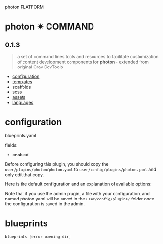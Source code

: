 photon PLATFORM


# photon ✴ COMMAND

## 0.1.3
> a set of command lines tools and resources to facilitate customization of content development components for **photon** - extended from original Grav DevTools
- [configuration](#configuration)
- [templates](#templates)
- [scaffolds](#scaffolds)
- [scss](#scss)
- [assets](#assets)
- [languages](#languages)

# configuration
blueprints.yaml

fields:
 - enabled

Before configuring this plugin, you should copy the `user/plugins/photon/photon.yaml` to `user/config/plugins/photon.yaml` and only edit that copy.

Here is the default configuration and an explanation of available options:

Note that if you use the admin plugin, a file with your configuration, and named photon.yaml will be saved in the `user/config/plugins/` folder once the configuration is saved in the admin.


# blueprints

```sh
blueprints [error opening dir]
```
